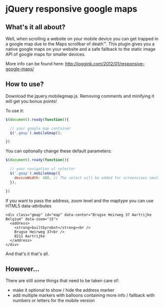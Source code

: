 jQuery responsive google maps
=============================

What's it all about?
--------------------

Well, when scrolling a website on your mobile device you can get trapped in a google map 
due to the Maps scrollbar of death™. This plugin gives you a native google maps on your 
website and a safe fallback to the static image API of google maps for smaller devices.

More info can be found here: http://joggink.com/2012/01/responsive-google-maps/

How to use?
-----------

Download the jquery.mobilegmap.js. Removing comments and minifying it will get you bonus points!

To use it:

``` javascript
$(document).ready(function(){

  // your google map container
  $('.gmap').mobileGmap();

})
```

You can optionally change these default parameters:

``` javascript
$(document).ready(function(){

  // your navigation ul selector
  $('.gmap').mobileGmap({
    deviceWidth: 480, // The select will be added for screensizes smaller than this
  });

})
```
If you want to pass the address, zoom level and the maptype you can use HTML5 data-attributes
``` 
<div class="gmap" id="map" data-center="Brugse Heirweg 37 Aartrijke Belgium" data-zoom="15">
  <address>
    <strong>builtbyrobot</strong><br />
    Brugse Heirweg 37<br />
    8211 Aartrijke
  </address>
</div>

```
And that's it that's all.

However...
----------

There are still some things that need to be taken care of:

*  make it optional to show / hide the address marker
*  add multiple markers with balloons containing more info / fallback with numbers or letters for the mobile version